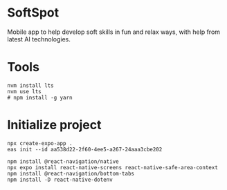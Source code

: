 # SoftSpot
Mobile app to help develop soft skills in fun and relax ways, with help from latest AI technologies.

# Tools

```
nvm install lts
nvm use lts
# npm install -g yarn
```

# Initialize project

```
npx create-expo-app .
eas init --id aa538d22-2f60-4ee5-a267-24aaa3cbe202

npm install @react-navigation/native
npx expo install react-native-screens react-native-safe-area-context
npm install @react-navigation/bottom-tabs
npm install -D react-native-dotenv
```